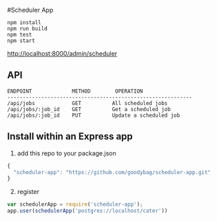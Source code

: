 #Scheduler App

```
npm install
npm run build
npm test
npm start
```

[http://localhost:8000/admin/scheduler](http://localhost:8000/admin/scheduler)

## API


    ENDPOINT             METHOD        OPERATION
    ------------------------------------------------------------
    /api/jobs            GET          All scheduled jobs
    /api/jobs/:job_id    GET          Get a scheduled job
    /api/jobs/:job_id    PUT          Update a scheduled job


## Install within an Express app

1) add this repo to your package.json

```js
{
  "scheduler-app": "https://github.com/goodybag/scheduler-app.git"
}
```

2) register

```js
var schedulerApp = require('scheduler-app');
app.user(schedulerApp('postgres://localhost/cater'))